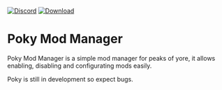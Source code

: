 [![Discord](https://img.shields.io/badge/-Discord-blue.svg)](https://discord.gg/x5Kr3Cxb)
[![Download](https://img.shields.io/badge/-Download-blue.svg)](https://discord.gg/x5Kr3Cxb)

# Poky Mod Manager
Poky Mod Manager is a simple mod manager for peaks of yore, it allows enabling, disabling and configurating mods easily.

Poky is still in development so expect bugs.
